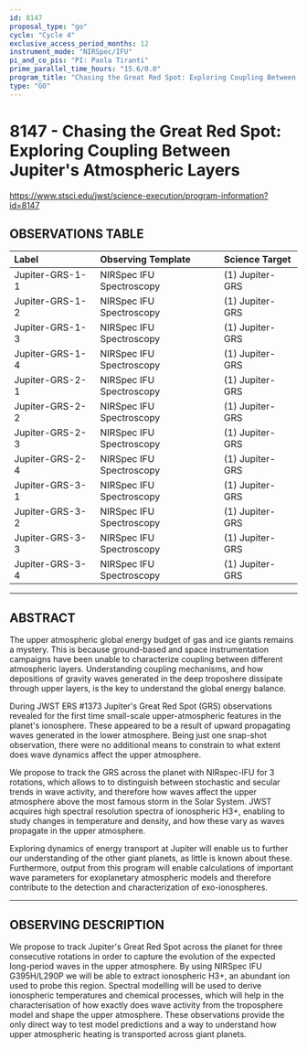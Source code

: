 ```yaml
---
id: 8147
proposal_type: "go"
cycle: "Cycle 4"
exclusive_access_period_months: 12
instrument_mode: "NIRSpec/IFU"
pi_and_co_pis: "PI: Paola Tiranti"
prime_parallel_time_hours: "15.6/0.0"
program_title: "Chasing the Great Red Spot: Exploring Coupling Between Jupiter's Atmospheric Layers"
type: "GO"
---
```

# 8147 - Chasing the Great Red Spot: Exploring Coupling Between Jupiter's Atmospheric Layers
https://www.stsci.edu/jwst/science-execution/program-information?id=8147
## OBSERVATIONS TABLE
| Label           | Observing Template      | Science Target  |
| :-------------- | :---------------------- | :-------------- |
| Jupiter-GRS-1-1 | NIRSpec IFU Spectroscopy | (1) Jupiter-GRS |
| Jupiter-GRS-1-2 | NIRSpec IFU Spectroscopy | (1) Jupiter-GRS |
| Jupiter-GRS-1-3 | NIRSpec IFU Spectroscopy | (1) Jupiter-GRS |
| Jupiter-GRS-1-4 | NIRSpec IFU Spectroscopy | (1) Jupiter-GRS |
| Jupiter-GRS-2-1 | NIRSpec IFU Spectroscopy | (1) Jupiter-GRS |
| Jupiter-GRS-2-2 | NIRSpec IFU Spectroscopy | (1) Jupiter-GRS |
| Jupiter-GRS-2-3 | NIRSpec IFU Spectroscopy | (1) Jupiter-GRS |
| Jupiter-GRS-2-4 | NIRSpec IFU Spectroscopy | (1) Jupiter-GRS |
| Jupiter-GRS-3-1 | NIRSpec IFU Spectroscopy | (1) Jupiter-GRS |
| Jupiter-GRS-3-2 | NIRSpec IFU Spectroscopy | (1) Jupiter-GRS |
| Jupiter-GRS-3-3 | NIRSpec IFU Spectroscopy | (1) Jupiter-GRS |
| Jupiter-GRS-3-4 | NIRSpec IFU Spectroscopy | (1) Jupiter-GRS |

---

## ABSTRACT

The upper atmospheric global energy budget of gas and ice giants remains a mystery. This is because ground-based and space instrumentation campaigns have been unable to characterize coupling between different atmospheric layers. Understanding coupling mechanisms, and how depositions of gravity waves generated in the deep troposhere dissipate through upper layers, is the key to understand the global energy balance.

During JWST ERS #1373 Jupiter's Great Red Spot (GRS) observations revealed for the first time small-scale upper-atmospheric features in the planet's ionosphere. These appeared to be a result of upward propagating waves generated in the lower atmosphere. Being just one snap-shot observation, there were no additional means to constrain to what extent does wave dynamics affect the upper atmosphere.

We propose to track the GRS across the planet with NIRspec-IFU for 3 rotations, which allows to to distinguish between stochastic and secular trends in wave activity, and therefore how waves affect the upper atmosphere above the most famous storm in the Solar System. JWST acquires high spectral resolution spectra of ionospheric H3+, enabling to study changes in temperature and density, and how these vary as waves propagate in the upper atmosphere.

Exploring dynamics of energy transport at Jupiter will enable us to further our understanding of the other giant planets, as little is known about these. Furthermore, output from this program will enable calculations of important wave parameters for exoplanetary atmospheric models and therefore contribute to the detection and characterization of exo-ionospheres.

---

## OBSERVING DESCRIPTION

We propose to track Jupiter's Great Red Spot across the planet for three consecutive rotations in order to capture the evolution of the expected long-period waves in the upper atmosphere. By using NIRSpec IFU G395H/L290P we will be able to extract ionospheric H3+, an abundant ion used to probe this region. Spectral modelling will be used to derive ionospheric temperatures and chemical processes, which will help in the characterisation of how exactly does wave activity from the troposphere model and shape the upper atmosphere. These observations provide the only direct way to test model predictions and a way to understand how upper atmospheric heating is transported across giant planets.